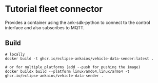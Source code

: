 # Tutorial fleet connector

Provides a container using the ank-sdk-python to connect to the control interface and also subscribes to MQTT.

## Build

```shell
# locally
docker build -t ghcr.io/eclipse-ankaios/vehicle-data-sender:latest .

# or for multiple platforms (add --push for pushing the image)
docker buildx build --platform linux/amd64,linux/arm64 -t ghcr.io/eclipse-ankaios/vehicle-data-sender .
```
